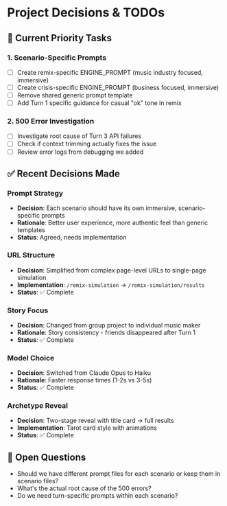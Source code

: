 # Project Decisions & TODOs

## 🎯 Current Priority Tasks

### 1. Scenario-Specific Prompts
- [ ] Create remix-specific ENGINE_PROMPT (music industry focused, immersive)
- [ ] Create crisis-specific ENGINE_PROMPT (business focused, immersive) 
- [ ] Remove shared generic prompt template
- [ ] Add Turn 1 specific guidance for casual "ok" tone in remix

### 2. 500 Error Investigation
- [ ] Investigate root cause of Turn 3 API failures
- [ ] Check if context trimming actually fixes the issue
- [ ] Review error logs from debugging we added

## ✅ Recent Decisions Made

### Prompt Strategy
- **Decision**: Each scenario should have its own immersive, scenario-specific prompts
- **Rationale**: Better user experience, more authentic feel than generic templates
- **Status**: Agreed, needs implementation

### URL Structure  
- **Decision**: Simplified from complex page-level URLs to single-page simulation
- **Implementation**: `/remix-simulation` → `/remix-simulation/results`
- **Status**: ✅ Complete

### Story Focus
- **Decision**: Changed from group project to individual music maker
- **Rationale**: Story consistency - friends disappeared after Turn 1
- **Status**: ✅ Complete

### Model Choice
- **Decision**: Switched from Claude Opus to Haiku
- **Rationale**: Faster response times (1-2s vs 3-5s)
- **Status**: ✅ Complete

### Archetype Reveal
- **Decision**: Two-stage reveal with title card → full results
- **Implementation**: Tarot card style with animations
- **Status**: ✅ Complete

## 🤔 Open Questions

- Should we have different prompt files for each scenario or keep them in scenario files?
- What's the actual root cause of the 500 errors?
- Do we need turn-specific prompts within each scenario?